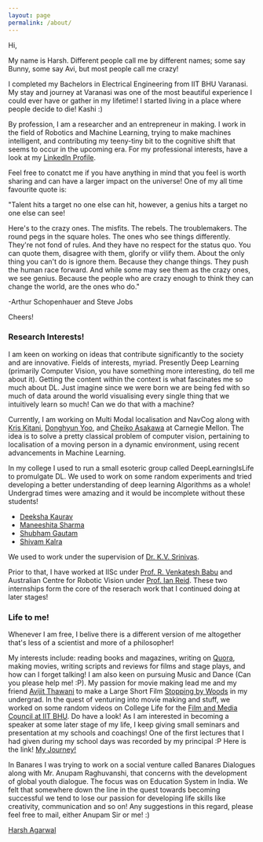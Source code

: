 ```yaml
---
layout: page
permalink: /about/
---
```

Hi,

My name is Harsh. Different people call me by different names; some say Bunny, some say Avi, but most people call me crazy!

I completed my Bachelors in Electrical Engineering from IIT BHU Varanasi. My stay and journey at Varanasi was one of the most beautiful experience I could ever have or gather in my lifetime! I started living in a place where people decide to die! Kashi :)

By profession, I am a researcher and an entrepreneur in making. I work in the field of Robotics and Machine Learning, trying to make machines intelligent, and contributing my teeny-tiny bit to the cognitive shift that seems to occur in the upcoming era. For my professional interests, have a look at my [LinkedIn Profile](https://www.linkedin.com/in/harsh-agarwal-ri18/).


Feel free to conatct me if you have anything in mind that you feel is worth sharing and can have a larger impact on the universe! One of my all time favourite quote is: 

"Talent hits a target no one else can hit, however, a genius hits a target no one else can see!

Here's to the crazy ones. The misfits. The rebels. The troublemakers. The round pegs in the square holes. The ones who see things differently. They're not fond of rules. And they have no respect for the status quo. You can quote them, disagree with them, glorify or vilify them. About the only thing you can't do is ignore them. Because they change things. They push the human race forward. And while some may see them as the crazy ones, we see genius. Because the people who are crazy enough to think they can change the world, are the ones who do."

-Arthur Schopenhauer and Steve Jobs

Cheers! 

### Research Interests! 

I am keen on working on ideas that contribute significantly to the society and are innovative. Fields of interests, myriad. Presently Deep Learning (primarily Computer Vision, you have something more interesting, do tell me about it). Getting the content within the context is what fascinates me so much about DL. Just imagine since we were born we are being fed with so much of data around the world visualising every single thing that we intuitively learn so much! Can we do that with a machine?

Currently, I am working on Multi Modal localisation and NavCog along with [Kris Kitani](http://www.cs.cmu.edu/~kkitani/), [Donghyun Yoo](https://www.linkedin.com/in/donghyun-yoo-2964bab7/), and [Cheiko Asakawa](https://en.wikipedia.org/wiki/Chieko_Asakawa) at Carnegie Mellon. The idea is to solve a pretty classical problem of computer vision, pertaining to localisation of a moving person in a dynamic environment, using recent advancements in Machine Learning.  

In my college I used to run a small esoteric group called DeepLearningIsLife to promulgate DL. We used to work on some random experiments and tried developing a better understanding of deep learning Algorithms as a whole! Undergrad times were amazing and it would be incomplete without these students! 

- [Deeksha Kaurav](mailto:deeksha.kaurav.mat15@itbhu.ac.in)
- [Maneeshita Sharma](mailto:maneeshita.sharma.mat15@itbhu.ac.in)
- [Shubham Gautam](mailto:shubham.gautam.mat15@itbhu.ac.in) 
- [Shivam Kalra](mailto:shivam.kalra.mat15@itbhu.ac.in) 

We used to work under the supervision of [Dr. K.V. Srinivas](https://sites.google.com/site/kvsrinivas/). 

Prior to that, I have worked at IISc under [Prof. R. Venkatesh Babu](http://www.serc.iisc.ernet.in/~venky/) and Australian Centre for Robotic Vision under [Prof. Ian Reid](https://cs.adelaide.edu.au/~ianr/). These two internships form the core of the reserach work that I continued doing at later stages! 

### Life to me! 

Whenever I am free, I belive there is a different version of me altogether that's less of a scientist and more of a philosopher! 

My interests include: reading books and magazines, writing on [Quora](https://www.quora.com/profile/Harsh-Agarwal-278), making movies, writing scripts and reviews for films and stage plays, and how can I forget talking! I am also keen on pursuing Music and Dance (Can you please help me! :P). My passion for movie making lead me and my friend [Avijit Thawani](https://sites.google.com/view/avijit-thawani/home?authuser=0) to make a Large Short Film [Stopping by Woods](https://www.youtube.com/watch?v=Uy_3XKqsJZk) in my undergrad. In the quest of venturing into movie making and stuff, we worked on some random videos on College Life for the [Film and Media Council at IIT BHU](https://www.youtube.com/channel/UCt4-7kmQaPEZzPLil4RNRCw). Do have a look! As I am interested in becoming a speaker at some later stage of my life, I keep giving small seminars and presentation at my schools and coachings! One of the first lectures that I had given during my school days was recorded by my principal :P Here is the link! [My Journey!](https://www.youtube.com/watch?v=bYfjL64gbZY&t=0) 

In Banares I was trying to work on a social venture called Banares Dialogues along with Mr. Anupam Raghuvanshi, that concerns with the development of global youth dialogue. The focus was on Education System in India. We felt that somewhere down the line in the quest towards becoming successful we tend to lose our passion for developing life skills like creativity, communication and so on! Any suggestions in this regard, please feel free to mail, either Anupam Sir or me! :)

[Harsh Agarwal](mailto:harshaga@andrew.cmu.edu) 
